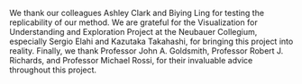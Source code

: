 We thank our colleagues Ashley Clark and Biying Ling for testing the replicability of our method. We are grateful for the Visualization for Understanding and Exploration Project at the Neubauer Collegium, especially Sergio Elahi and Kazutaka Takahashi, for bringing this project into reality. Finally, we thank Professor John A. Goldsmith, Professor Robert J. Richards, and Professor Michael Rossi, for their invaluable advice throughout this project.